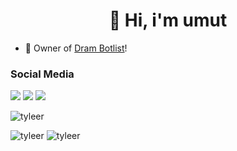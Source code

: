 <h1 align="center">👋 Hi, i'm umut</h1>

- 👑 Owner of [Dram Botlist](https://discord.gg/sQ3ZuvfnZ6)!

<h3>Social Media</h3>
<p align="left">
  <a href="https://discord.com/users/423918142385815552" target"blank_"><img src="https://img.shields.io/badge/discord%20-7289DA.svg?&style=for-the-badge&logo=discord&logoColor=white"></a> 
  <a href="https://open.spotify.com/user/cekspct97yqydmcqd50q1l7uk?si=a0d2686b820344f8" target"blank_"><img src="https://img.shields.io/badge/Spotify%20-1ed760.svg?&style=for-the-badge&logo=spotify&logoColor=white"></a>
   <a href="https://instagram.com/umuttd3v" target"blank_"><img src="https://img.shields.io/badge/INSTAGRAM%20-DC3175.svg?&style=for-the-badge&logo=instagram&logoColor=white"></a></p>
<p align="left"> <img src="https://komarev.com/ghpvc/?username=tyleer&label=Profile%20views&color=a36fe2&style=plastic" alt="tyleer" />
<p>
<img src="https://github-readme-stats.vercel.app/api?username=tyleer&show_icons=true&theme=dracula&locale=tr" alt="tyleer" />
<img src="https://github-readme-stats.vercel.app/api/top-langs?username=tyleer&show_icons=true&theme=dracula&locale=en&layout=compact" alt="tyleer" />
</p>
